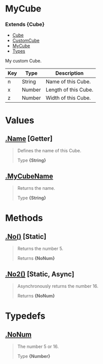 
# MyCube
### Extends **{Cube}**

* [Cube](https://github.com/QSmally/Docgen/blob/master/Test/Documentations/Cube.md)
* [CustomCube](https://github.com/QSmally/Docgen/blob/master/Test/Documentations/CustomCube.md)
* [MyCube](https://github.com/QSmally/Docgen/blob/master/Test/Documentations/MyCube.md)
* [Types](https://github.com/QSmally/Docgen/blob/master/Test/Documentations/Types.md)

My custom Cube.

| Key | Type | Description |
| --- | --- | --- |
| n | String | Name of this Cube. |
| x | Number | Length of this Cube. |
| z | Number | Width of this Cube. |



# Values
## [.Name](https://github.com/QSmally/Docgen/blob/master/Test/lib/Extensions/MyCube.js#L19) [**Getter**]
> Defines the name of this Cube.
>
> Type **{String}**

## [.MyCubeName](https://github.com/QSmally/Docgen/blob/master/Test/lib/Extensions/MyCube.js#L31)
> Returns the name.
>
> Type **{String}**

# Methods
## [.No()](https://github.com/QSmally/Docgen/blob/master/Test/lib/Extensions/MyCube.js#L49) [**Static**]
> Returns the number 5.
>
> Returns **{NoNum}** 

## [.No2()](https://github.com/QSmally/Docgen/blob/master/Test/lib/Extensions/MyCube.js#L58) [**Static**, **Async**]
> Asynchronously returns the number 16.
>
> Returns **{NoNum}** 

# Typedefs
## [.NoNum](https://github.com/QSmally/Docgen/blob/master/Test/lib/Extensions/MyCube.js#L73)
> The number 5 or 16.
>
> Type **{Number}**
